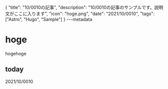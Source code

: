 {
  "title": "10/0010の記事",
  "description": "10/0010の記事のサンプルです。説明文がここに入ります",
  "icon": "hoge.png",
  "date": "2021/10/0010",
  "tags": ["Astro", "Hugo", "Sample"]
}
---metadata

# hoge
hogehoge

## today
2021/10/0010